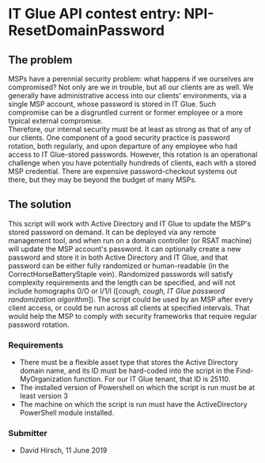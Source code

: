 # IT Glue API contest entry: NPI-ResetDomainPassword

## The problem
MSPs have a perennial security problem: what happens if we ourselves are compromised?  Not only are we in trouble, but all our clients are as well.  We generally have administrative access into our clients' environments, via a single MSP account, whose password is stored in IT Glue.  Such compromise can be a disgruntled current or former employee or a more typical external compromise.  
Therefore, our internal security must be at least as strong as that of any of our clients.  One component of a good security practice is password rotation, both regularly, and upon departure of any employee who had access to IT Glue-stored passwords.  However, this rotation is an operational challenge when you have potentially hundreds of clients, each with a stored MSP credential.  There are expensive password-checkout systems out there, but they may be beyond the budget of many MSPs.

## The solution
This script will work with Active Directory and IT Glue to update the MSP's stored password on demand.  It can be deployed via any remote management tool, and when run on a domain controller (or RSAT machine) will update the MSP account's password.  It can optionally create a new password and store it in both Active Directory and IT Glue, and that password can be either fully randomized or human-readable (in the CorrectHorseBatteryStaple vein).  Randomized passwords will satisfy complexity requirements and the length can be specified, and will not include homographs 0/O or I/1/l (\[*cough, cough, IT Glue password randomization algorithm*\]).  The script could be used by an MSP after every client access, or could be run across all clients at specified intervals.  That would help the MSP to comply with security frameworks that require regular password rotation.

### Requirements
- There must be a flexible asset type that stores the Active Directory domain name, and its ID must be hard-coded into the script in the Find-MyOrganization function.  For our IT Glue tenant, that ID is 25110.
- The installed version of Powershell on which the script is run must be at least version 3
- The machine on which the script is run must have the ActiveDirectory PowerShell module installed.

### Submitter
- David Hirsch, 11 June 2019

